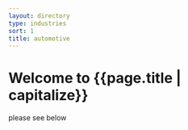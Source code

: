 ```yaml
---
layout: directory
type: industries
sort: 1
title: automotive
---
```

# Welcome to {{page.title | capitalize}}

please see below

